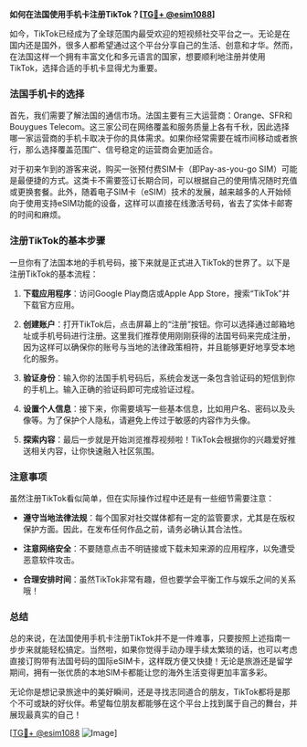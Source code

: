 **如何在法国使用手机卡注册TikTok？[[TG💪+ @esim1088](https://t.me/s/esim1088)]**

如今，TikTok已经成为了全球范围内最受欢迎的短视频社交平台之一。无论是在国内还是国外，很多人都希望通过这个平台分享自己的生活、创意和才华。然而，在法国这样一个拥有丰富文化和多元语言的国家，想要顺利地注册并使用TikTok，选择合适的手机卡显得尤为重要。

### 法国手机卡的选择

首先，我们需要了解法国的通信市场。法国主要有三大运营商：Orange、SFR和Bouygues Telecom。这三家公司在网络覆盖和服务质量上各有千秋，因此选择哪一家运营商的手机卡取决于你的具体需求。如果你经常需要在城市间移动或者旅行，那么选择覆盖范围广、信号稳定的运营商会更加适合。

对于初来乍到的游客来说，购买一张预付费SIM卡（即Pay-as-you-go SIM）可能是最便捷的方式。这类卡不需要签订长期合同，可以根据自己的使用情况随时充值或更换套餐。此外，随着电子SIM卡（eSIM）技术的发展，越来越多的人开始倾向于使用支持eSIM功能的设备，这样可以直接在线激活号码，省去了实体卡邮寄的时间和麻烦。

### 注册TikTok的基本步骤

一旦你有了法国本地的手机号码，接下来就是正式进入TikTok的世界了。以下是注册TikTok的基本流程：

1. **下载应用程序**：访问Google Play商店或Apple App Store，搜索“TikTok”并下载官方应用。
   
2. **创建账户**：打开TikTok后，点击屏幕上的“注册”按钮。你可以选择通过邮箱地址或手机号码进行注册。这里我们推荐使用刚刚获得的法国号码来完成注册，因为这样可以确保你的账号与当地的法律政策相符，并且能够更好地享受本地化的服务。

3. **验证身份**：输入你的法国手机号码后，系统会发送一条包含验证码的短信到你的手机上。输入正确的验证码即可完成验证过程。

4. **设置个人信息**：接下来，你需要填写一些基本信息，比如用户名、密码以及头像等。为了保护个人隐私，请避免上传过于敏感的内容作为头像。

5. **探索内容**：最后一步就是开始浏览推荐视频啦！TikTok会根据你的兴趣爱好推送相关内容，让你快速融入社区氛围。

### 注意事项

虽然注册TikTok看似简单，但在实际操作过程中还是有一些细节需要注意：

- **遵守当地法律法规**：每个国家对社交媒体都有一定的监管要求，尤其是在版权保护方面。因此，在发布任何作品之前，请务必确认其合法性。
  
- **注意网络安全**：不要随意点击不明链接或下载未知来源的应用程序，以免遭受恶意软件攻击。
  
- **合理安排时间**：虽然TikTok非常有趣，但也要学会平衡工作与娱乐之间的关系哦！

### 总结

总的来说，在法国使用手机卡注册TikTok并不是一件难事，只要按照上述指南一步步来就能轻松搞定。当然啦，如果你觉得手动办理手续太繁琐的话，也可以考虑直接订购带有法国号码的国际eSIM卡，这样既方便又快捷！无论是旅游还是留学期间，拥有一张优质的本地SIM卡都能让您的海外生活变得更加丰富多彩。

无论你是想记录旅途中的美好瞬间，还是寻找志同道合的朋友，TikTok都将是那个不可或缺的好伙伴。希望每位朋友都能够在这个平台上找到属于自己的舞台，并展现最真实的自己！

[[TG💪+ @esim1088](https://t.me/s/esim1088) ![Image](https://i.postimg.cc/4NQfJmqS/Snipaste-2025-05-13-00-14-12.png)]
